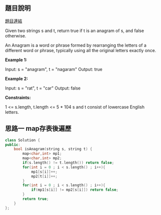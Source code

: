 ## 題目說明
[題目連結](https://leetcode.com/problems/valid-anagram/description/?envType=study-plan&id=data-structure-i)

Given two strings s and t, return true if t is an anagram of s, and false otherwise.

An Anagram is a word or phrase formed by rearranging the letters of a different word or phrase, typically using all the original letters exactly once.

**Example 1:**

Input: s = "anagram", t = "nagaram"
Output: true

**Example 2:**

Input: s = "rat", t = "car"
Output: false

**Constraints:**

1 <= s.length, t.length <= 5 * 104
s and t consist of lowercase English letters.

## 思路一 map存表後遍歷
```CPP
class Solution {
public:
    bool isAnagram(string s, string t) {
        map<char,int> mp1;
        map<char,int> mp2;
        if(s.length() != t.length()) return false;
        for(int i = 0 ; i < s.length() ; i++){
            mp1[s[i]]++;
            mp2[t[i]]++;
        }
        for(int i = 0 ; i < s.length() ; i++){
            if(mp1[s[i]] != mp2[s[i]]) return false;
        }
        return true;
    }
};
```
